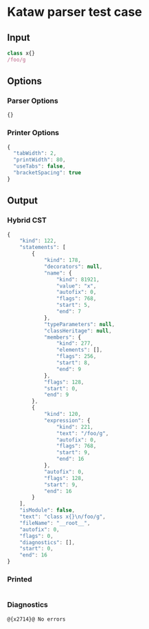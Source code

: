# Kataw parser test case

## Input

`````js
class x{}
/foo/g
`````

## Options

### Parser Options

`````js
{}
`````

### Printer Options

`````js
{
  "tabWidth": 2,
  "printWidth": 80,
  "useTabs": false,
  "bracketSpacing": true
}
`````

## Output

### Hybrid CST

```javascript
{
    "kind": 122,
    "statements": [
        {
            "kind": 178,
            "decorators": null,
            "name": {
                "kind": 81921,
                "value": "x",
                "autofix": 0,
                "flags": 768,
                "start": 5,
                "end": 7
            },
            "typeParameters": null,
            "classHeritage": null,
            "members": {
                "kind": 277,
                "elements": [],
                "flags": 256,
                "start": 8,
                "end": 9
            },
            "flags": 128,
            "start": 0,
            "end": 9
        },
        {
            "kind": 120,
            "expression": {
                "kind": 221,
                "text": "/foo/g",
                "autofix": 0,
                "flags": 768,
                "start": 9,
                "end": 16
            },
            "autofix": 0,
            "flags": 128,
            "start": 9,
            "end": 16
        }
    ],
    "isModule": false,
    "text": "class x{}\n/foo/g",
    "fileName": "__root__",
    "autofix": 0,
    "flags": 0,
    "diagnostics": [],
    "start": 0,
    "end": 16
}
```

### Printed

```javascript

```

### Diagnostics

```javascript
@{x2714}@ No errors
```

